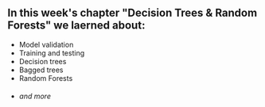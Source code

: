 ## In this week's chapter **"Decision Trees & Random Forests"** we laerned about:

* Model validation
* Training and testing
* Decision trees
* Bagged trees
* Random Forests
* ###### and more
